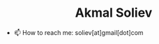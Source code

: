 <div align="center">
  <h1>Akmal Soliev</h1>
</div>

- 📫 How to reach me: soliev[at]gmail[dot]com 

<!---
akmalsoliev/akmalsoliev is a ✨ special ✨ repository because its `README.md` (this file) appears on your GitHub profile.
You can click the Preview link to take a look at your changes.
--->
